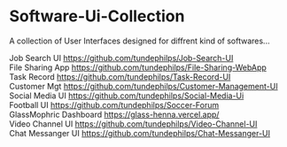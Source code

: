 # Software-Ui-Collection
A collection of User Interfaces designed for diffrent kind of softwares...

Job Search UI https://github.com/tundephilps/Job-Search-UI </br>
File Sharing App https://github.com/tundephilps/File-Sharing-WebApp  </br>
Task Record https://github.com/tundephilps/Task-Record-UI </br>
Customer Mgt https://github.com/tundephilps/Customer-Management-UI </br>
Social Media UI https://github.com/tundephilps/Social-Media-Ui </br>
Football UI https://github.com/tundephilps/Soccer-Forum </br>
GlassMophric Dashboard https://glass-henna.vercel.app/ </br>
Video Channel UI https://github.com/tundephilps/Video-Channel-UI </br>
Chat Messanger UI https://github.com/tundephilps/Chat-Messanger-UI </br>
